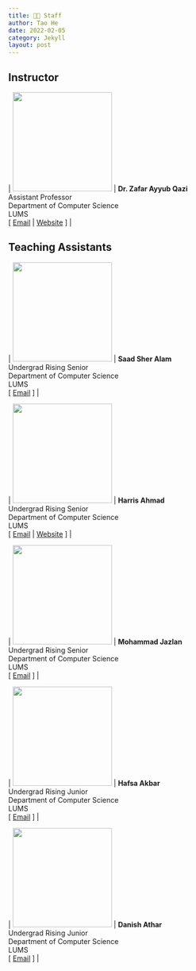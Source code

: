 ```yaml
---
title: 🧑‍🏫 Staff
author: Tao He
date: 2022-02-05
category: Jekyll
layout: post
---
```


## Instructor

<!-- create a nice looking contact card in markdown -->

| <img src="https://web.lums.edu.pk/~zafar/zafar_new.jpg" width="200" height="200" /> | **Dr. Zafar Ayyub Qazi** <br> Assistant Professor <br> Department of Computer Science <br> LUMS <br> [ [Email](mailto:zafar.qazi@lums.edu.pk) \| [Website](https://web.lums.edu.pk/~zafar) ] | 

## Teaching Assistants

| <img src="" width="200" height="200" /> | **Saad Sher Alam** <br> Undergrad Rising Senior <br> Department of Computer Science <br> LUMS <br> [ [Email](mailto:24100161@lums.edu.pk) ] | 

| <img src="" width="200" height="200" /> | **Harris Ahmad** <br> Undergrad Rising Senior <br> Department of Computer Science <br> LUMS <br> [ [Email](mailto:24100315@lums.edu.pk) \| [Website](https://harris-ahmad.github.io) ] | 

| <img src="" width="200" height="200" /> | **Mohammad Jazlan** <br> Undergrad Rising Senior <br> Department of Computer Science <br> LUMS <br> [ [Email](mailto:24100022@lums.edu.pk)  ] | 

| <img src="" width="200" height="200" /> | **Hafsa Akbar** <br> Undergrad Rising Junior <br> Department of Computer Science <br> LUMS <br> [ [Email](mailto:25100083@lums.edu.pk)  ] | 

| <img src="" width="200" height="200" /> | **Danish Athar** <br> Undergrad Rising Junior <br> Department of Computer Science <br> LUMS <br> [ [Email](mailto:25100174@lums.edu.pk)  ] | 

